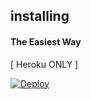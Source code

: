 
## installing

#### The Easiest Way 
[ Heroku ONLY ]

[![Deploy](https://www.herokucdn.com/deploy/button.svg)](https://heroku.com/deploy?template=https://github.com/SpEcHiDe/NoPMsBot)
